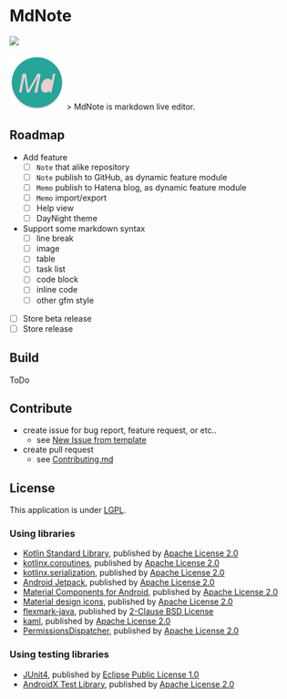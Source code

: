 # MdNote
![](https://github.com/MeilCli/MdNote/workflows/Android%20CI/badge.svg)

![](app/src/main/res/mipmap-xhdpi/ic_launcher_round.png) > MdNote is markdown live editor.

## Roadmap
- Add feature 
  - [ ] `Note` that alike repository
  - [ ] `Note` publish to GitHub, as dynamic feature module
  - [ ] `Memo` publish to Hatena blog, as dynamic feature module
  - [ ] `Memo` import/export
  - [ ] Help view
  - [ ] DayNight theme
- Support some markdown syntax
  - [ ] line break
  - [ ] image
  - [ ] table
  - [ ] task list
  - [ ] code block
  - [ ] inline code
  - [ ] other gfm style
- [ ] Store beta release
- [ ] Store release

## Build
ToDo

## Contribute
- create issue for bug report, feature request, or etc..
  - see [New Issue from template](https://github.com/MeilCli/MdNote/issues/new/choose)
- create pull request
  - see [Contributing.md](.github/CONTRIBUTING.md)

## License
This application is under [LGPL](LICENSE).

### Using libraries
- [Kotlin Standard Library](https://github.com/JetBrains/kotlin/tree/master/libraries/stdlib), published by [Apache License 2.0](https://github.com/JetBrains/kotlin/blob/master/license/LICENSE.txt)
- [kotlinx.coroutines](https://github.com/Kotlin/kotlinx.coroutines), published by [Apache License 2.0](https://github.com/Kotlin/kotlinx.coroutines/blob/master/LICENSE.txt)
- [kotlinx.serialization](https://github.com/Kotlin/kotlinx.serialization), published by [Apache License 2.0](https://github.com/Kotlin/kotlinx.serialization/blob/master/LICENSE.txt)
- [Android Jetpack](https://github.com/aosp-mirror/platform_frameworks_support), published by [Apache License 2.0](https://github.com/aosp-mirror/platform_frameworks_support/blob/androidx-master-dev/LICENSE.txt)
- [Material Components for Android](https://github.com/material-components/material-components-android), published by [Apache License 2.0](https://github.com/material-components/material-components-android/blob/master/LICENSE)
- [Material design icons](https://github.com/google/material-design-icons), published by [Apache License 2.0](https://github.com/google/material-design-icons/blob/master/LICENSE)
- [flexmark-java](https://github.com/vsch/flexmark-java), published by [2-Clause BSD License](https://github.com/vsch/flexmark-java/blob/master/LICENSE.txt)
- [kaml](https://github.com/charleskorn/kaml), published by [Apache License 2.0](https://github.com/charleskorn/kaml/blob/master/LICENSE)
- [PermissionsDispatcher](https://github.com/permissions-dispatcher/PermissionsDispatcher), published by [Apache License 2.0](https://github.com/permissions-dispatcher/PermissionsDispatcher/blob/master/LICENSE)

### Using testing libraries
- [JUnit4](https://github.com/junit-team/junit4), published by [Eclipse Public License 1.0](https://github.com/junit-team/junit4/blob/master/LICENSE-junit.txt)
- [AndroidX Test Library](https://github.com/android/android-test), published by [Apache License 2.0](https://github.com/android/android-test/blob/master/LICENSE)
